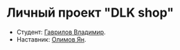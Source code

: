 # Личный проект "DLK shop"
* Студент: [Гаврилов Владимир](https://t.me/gavrilovph).   
* Наставник: [Олимов Ян](https://t.me/OlimvJan).
